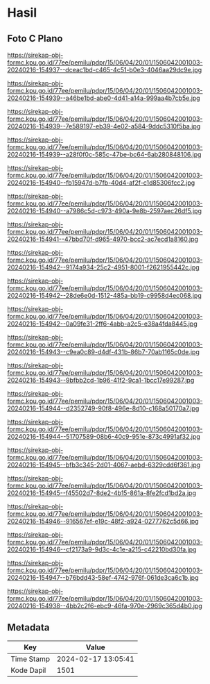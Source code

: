 # Hasil

## Foto C Plano

https://sirekap-obj-formc.kpu.go.id/77ee/pemilu/pdpr/15/06/04/20/01/1506042001003-20240216-154937--dceac1bd-c465-4c51-b0e3-4046aa29dc9e.jpg

https://sirekap-obj-formc.kpu.go.id/77ee/pemilu/pdpr/15/06/04/20/01/1506042001003-20240216-154939--a46be1bd-abe0-4d41-a14a-999aa4b7cb5e.jpg

https://sirekap-obj-formc.kpu.go.id/77ee/pemilu/pdpr/15/06/04/20/01/1506042001003-20240216-154939--7e589197-eb39-4e02-a584-9ddc5310f5ba.jpg

https://sirekap-obj-formc.kpu.go.id/77ee/pemilu/pdpr/15/06/04/20/01/1506042001003-20240216-154939--a28f0f0c-585c-47be-bc64-6ab280848106.jpg

https://sirekap-obj-formc.kpu.go.id/77ee/pemilu/pdpr/15/06/04/20/01/1506042001003-20240216-154940--fb15947d-b7fb-40d4-af2f-c1d85306fcc2.jpg

https://sirekap-obj-formc.kpu.go.id/77ee/pemilu/pdpr/15/06/04/20/01/1506042001003-20240216-154940--a7986c5d-c973-490a-9e8b-2597aec26df5.jpg

https://sirekap-obj-formc.kpu.go.id/77ee/pemilu/pdpr/15/06/04/20/01/1506042001003-20240216-154941--47bbd70f-d965-4970-bcc2-ac7ecd1a8160.jpg

https://sirekap-obj-formc.kpu.go.id/77ee/pemilu/pdpr/15/06/04/20/01/1506042001003-20240216-154942--9174a934-25c2-4951-8001-f2621955442c.jpg

https://sirekap-obj-formc.kpu.go.id/77ee/pemilu/pdpr/15/06/04/20/01/1506042001003-20240216-154942--28de6e0d-1512-485a-bb19-c9958d4ec068.jpg

https://sirekap-obj-formc.kpu.go.id/77ee/pemilu/pdpr/15/06/04/20/01/1506042001003-20240216-154942--0a09fe31-2ff6-4abb-a2c5-e38a4fda8445.jpg

https://sirekap-obj-formc.kpu.go.id/77ee/pemilu/pdpr/15/06/04/20/01/1506042001003-20240216-154943--c9ea0c89-d4df-431b-86b7-70ab1165c0de.jpg

https://sirekap-obj-formc.kpu.go.id/77ee/pemilu/pdpr/15/06/04/20/01/1506042001003-20240216-154943--9bfbb2cd-1b96-41f2-9ca1-1bcc17e99287.jpg

https://sirekap-obj-formc.kpu.go.id/77ee/pemilu/pdpr/15/06/04/20/01/1506042001003-20240216-154944--d2352749-90f8-496e-8d10-c168a50170a7.jpg

https://sirekap-obj-formc.kpu.go.id/77ee/pemilu/pdpr/15/06/04/20/01/1506042001003-20240216-154944--51707589-08b6-40c9-951e-873c4991af32.jpg

https://sirekap-obj-formc.kpu.go.id/77ee/pemilu/pdpr/15/06/04/20/01/1506042001003-20240216-154945--bfb3c345-2d01-4067-aebd-6329cdd6f361.jpg

https://sirekap-obj-formc.kpu.go.id/77ee/pemilu/pdpr/15/06/04/20/01/1506042001003-20240216-154945--f45502d7-8de2-4b15-861a-8fe2fcd1bd2a.jpg

https://sirekap-obj-formc.kpu.go.id/77ee/pemilu/pdpr/15/06/04/20/01/1506042001003-20240216-154946--916567ef-e19c-48f2-a924-0277762c5d66.jpg

https://sirekap-obj-formc.kpu.go.id/77ee/pemilu/pdpr/15/06/04/20/01/1506042001003-20240216-154946--cf2173a9-9d3c-4c1e-a215-c42210bd30fa.jpg

https://sirekap-obj-formc.kpu.go.id/77ee/pemilu/pdpr/15/06/04/20/01/1506042001003-20240216-154947--b76bdd43-58ef-4742-976f-061de3ca6c1b.jpg

https://sirekap-obj-formc.kpu.go.id/77ee/pemilu/pdpr/15/06/04/20/01/1506042001003-20240216-154938--4bb2c2f6-ebc9-46fa-970e-2969c365d4b0.jpg


## Metadata

| Key        | Value               |
| ---------- | ------------------- |
| Time Stamp | 2024-02-17 13:05:41 |
| Kode Dapil | 1501                |



